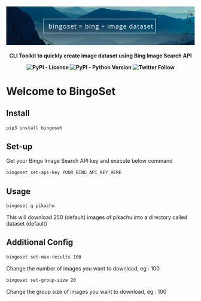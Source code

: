 <h4 align="center">
    <a href="https://github.com/Akshay090/bingoset">
        <img src="https://raw.githubusercontent.com/Akshay090/bingoset/master/.github/bingoset-banner.png" alt="bingoset" />
    </a>
    <br>
    <br>
     CLI Toolkit to quickly create image dataset using Bing Image Search API

![PyPI - License](https://img.shields.io/pypi/l/bingoset?style=plastic)
![PyPI - Python Version](https://img.shields.io/pypi/pyversions/bingoset)
![Twitter Follow](https://img.shields.io/twitter/follow/aks2899?style=social) 

</h4>

# Welcome to BingoSet 


## Install

```sh
pip3 install bingoset
```
## Set-up

Get your Bingo Image Search API key and execute below command

```sh
bingoset set-api-key YOUR_BING_API_KEY_HERE
```

## Usage 

```sh
bingoset q pikachu
```
This will download 250 (default) images of pikachu into a directory called dataset (default)

## Additional Config

```sh
bingoset set-max-results 100
```
Change the number of images you want to download, eg : 100

```sh
bingoset set-group-size 20
```
Change the group size of images you want to download, eg : 100
